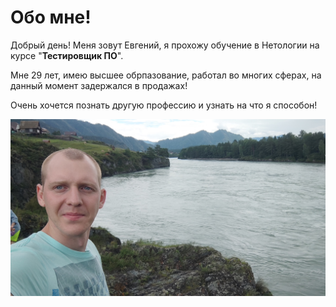 # Обо мне!

Добрый день!
Меня зовут Евгений, я прохожу обучение в Нетологии на курсе "**Тестировщик ПО**".

Мне 29 лет, имею высшее обрпазование, работал во многих сферах, на данный момент задержался в продажах!

Очень хочется познать другую профессию и узнать на что я способон!

![Alt text](IMG_20220723_133540.jpg)